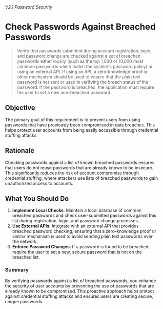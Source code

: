 *V2.1 Password Security*

# Check Passwords Against Breached Passwords

> Verify that passwords submitted during account registration, login, and password change are checked against a set of breached passwords either locally (such as the top 1,000 or 10,000 most common passwords which match the system's password policy) or using an external API. If using an API, a zero-knowledge proof or other mechanism should be used to ensure that the plain text password is not sent or used in verifying the breach status of the password. If the password is breached, the application must require the user to set a new non-breached password.

## Objective
The primary goal of this requirement is to prevent users from using passwords that have previously been compromised in data breaches. This helps protect user accounts from being easily accessible through credential stuffing attacks.

## Rationale
Checking passwords against a list of known breached passwords ensures that users do not reuse passwords that are already known to be insecure. This significantly reduces the risk of account compromise through credential stuffing, where attackers use lists of breached passwords to gain unauthorized access to accounts.

## What You Should Do
1. **Implement Local Checks**: Maintain a local database of common breached passwords and check user-submitted passwords against this list during registration, login, and password change processes.
2. **Use External APIs**: Integrate with an external API that provides breached password checking, ensuring that a zero-knowledge proof or similar mechanism is used to avoid sending plain text passwords over the network.
3. **Enforce Password Changes**: If a password is found to be breached, require the user to set a new, secure password that is not on the breached list.

### Summary
By verifying passwords against a list of breached passwords, you enhance the security of user accounts by preventing the use of passwords that are already known to be compromised. This proactive approach helps protect against credential stuffing attacks and ensures users are creating secure, unique passwords.
